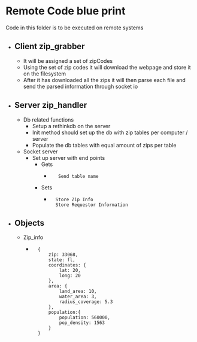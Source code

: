 # Remote Code blue print

Code in this folder is to be executed on remote systems

-   Client zip_grabber
    -   
    -   It will be assigned a set of zipCodes
    -   Using the set of zip codes it will download the webpage 
    and store it on the filesystem
    -   After it has downloaded all the zips it will then parse 
    each file and send the parsed information through socket io
    
-   Server zip_handler
    -
    -   Db related functions
        -   Setup a rethinkdb on the server 
        -   Init method should set up the db with zip tables per computer / server  
        -   Populate the db tables with equal amount of zips per table
    -   Socket server 
        -   Set up server with end points   
            -   Gets
                -        Send table name
            -   Sets
                -       Store Zip Info
                        Store Requestor Information

-   Objects
    -   
    - Zip_info
        -       {
                    zip: 33068,
                    state: fl,
                    coordinates: {
                        lat: 20,
                        long: 20
                    },
                    area: {
                        land_area: 10,
                        water_area: 3,
                        radius_coverage: 5.3
                    },
                    population:{
                        population: 560000,
                        pop_density: 1563
                    }
                }
